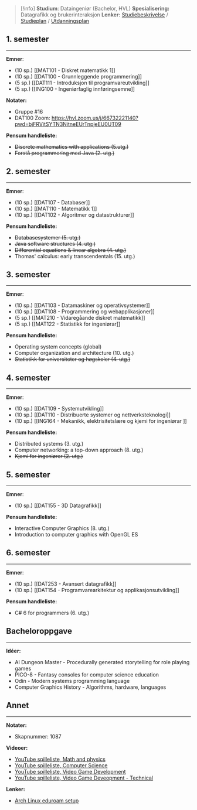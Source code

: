 > [!info]
> **Studium**: Dataingeniør (Bachelor, HVL)
> **Spesialisering:** Datagrafikk og brukerinteraksjon
> **Lenker:** [Studiebeskrivelse](https://www.hvl.no/studier/studieprogram/dataingenior/)  /  [Studieplan](https://www.hvl.no/studier/studieprogram/dataingenior/2025h/studieplan/)  /  [Utdanningsplan](https://www.hvl.no/studier/studieprogram/dataingenior/2025h/utdanningsplan/)


## 1. semester 
- - -
**Emner**:
+ (10 sp.) [[MAT101 - Diskret matematikk 1]]
+ (10 sp.) [[DAT100 - Grunnleggende programmering]]
+ (5 sp.)  [[DAT111 - Introduksjon til programvareutvikling]]
+ (5 sp.)  [[ING100 - Ingeniørfaglig innføringsemne]]

**Notater:**
- Gruppe #16
- DAT100 Zoom: https://hvl.zoom.us/j/66732221140?pwd=bjFRVitSYTN3NitneEUrTnpjeEU0UT09

**Pensum handleliste:**
+ ~~Discrete mathematics with applications (5.utg.)~~
+ ~~Forstå programmering med Java (2. utg.)~~

## 2. semester
- - -
**Emner**:
+ (10 sp.) [[DAT107 - Databaser]]
+ (10 sp.) [[MAT110 - Matematikk 1]]
+ (10 sp.) [[DAT102 - Algoritmer og datastrukturer]]

**Pensum handleliste:**
+ ~~Databasesystemer (5. utg.)~~
+ ~~Java software structures (4. utg.)~~
+ ~~Differential equations & linear algebra (4. utg.)~~
+ Thomas' calculus: early transcendentals (15. utg.)


## 3. semester
- - -
**Emner**:
+ (10 sp.) [[DAT103 - Datamaskiner og operativsystemer]]
+ (10 sp.) [[DAT108 - Programmering og webapplikasjoner]]
+ (5 sp.)  [[MAT210 - Vidaregåande diskret matematikk]]
+ (5 sp.)  [[MAT122 - Statistikk for ingeniørar]]

**Pensum handleliste:**
+ Operating system concepts (global)
+ Computer organization and architecture (10. utg.)
+ ~~Statistikk for universiteter og høgskoler (4. utg.)~~


## 4. semester
- - -
**Emner**:
+ (10 sp.) [[DAT109 - Systemutvikling]]
+ (10 sp.) [[DAT110 - Distribuerte systemer og nettverksteknologi]]
+ (10 sp.) [[ING164 - Mekanikk, elektrisitetslære og kjemi for ingeniørar ]]

**Pensum handleliste:**
+ Distributed systems (3. utg.)
+ Computer networking: a top-down approach (8. utg.)
+ ~~Kjemi for ingeniører (2. utg.)~~


## 5. semester
- - -
**Emner**:
+ (10 sp.) [[DAT155 - 3D Datagrafikk]]

**Pensum handleliste:**
+ Interactive Computer Graphics (8. utg.)
+ Introduction to computer graphics with OpenGL ES


## 6. semester
- - -
**Emner**:
+ (10 sp.) [[DAT253 - Avansert datagrafikk]]
+ (10 sp.) [[DAT154 - Programvarearkitektur og applikasjonsutvikling]]

**Pensum handleliste:**
- C# 6 for programmers (6. utg.)


## Bacheloroppgave
- - -
**Idéer:**
- AI Dungeon Master - Procedurally generated storytelling for role playing games
- PICO-8 - Fantasy consoles for computer science education
- Odin - Modern systems programming language
- Computer Graphics History - Algorithms, hardware, languages


## Annet
- - - 
**Notater:**
- Skapnummer: 1087

**Videoer:**
- [YouTube spilleliste, Math and physics](https://www.youtube.com/playlist?list=PLUznfNKscdcN4GoQADvhbC8ER_ny3Wl-S)
- [YouTube spilleliste, Computer Science](https://youtube.com/playlist?list=PLUznfNKscdcPY_Lc2xsGJcspzWjRkur38&si=w6EqKQbs46-yGIYp)
- [YouTube spilleliste, Video Game Development](https://youtube.com/playlist?list=PLUznfNKscdcPwi9lqA-nCmzzGjvamtTFk&si=HPV4Z7QgSxM61o1l)
- [YouTube spilleliste, Video Game Deveopment - Technical](https://youtube.com/playlist?list=PLUznfNKscdcMenAaMby5wO1JI8bxJJpn1&si=hYekyF760EwMUxvz)

**Lenker:**
- [Arch Linux eduroam setup](https://gist.github.com/BollaBerg/7a3fc9744d5bf6eb16f8aab5928df755)
